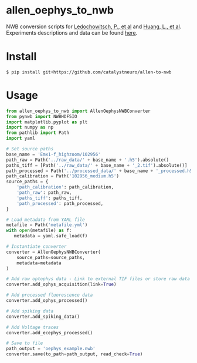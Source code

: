 # allen_oephys_to_nwb

NWB conversion scripts for [Ledochowitsch, P., et al](https://www.biorxiv.org/content/10.1101/800102v1) and [Huang, L., et al](https://www.biorxiv.org/content/10.1101/788802v2.full). <br>
Experiments descriptions and data can be found [here](https://portal.brain-map.org/explore/circuits/oephys).


# Install
```
$ pip install git+https://github.com/catalystneuro/allen-to-nwb
```

# Usage

```python
from allen_oephys_to_nwb import AllenOephysNWBConverter
from pynwb import NWBHDF5IO
import matplotlib.pyplot as plt
import numpy as np
from pathlib import Path
import yaml

# Set source paths
base_name = 'Emx1-f_highzoom/102956'
path_raw = Path('../raw_data/' + base_name + '.h5').absolute()
paths_tiff = [Path('../raw_data/' + base_name + '_2.tif').absolute()]
path_processed = Path('../processed_data/' + base_name + '_processed.h5').absolute()
path_calibration = Path('102956_medium.h5')
source_paths = {
    'path_calibration': path_calibration,
    'path_raw': path_raw,
    'paths_tiff': paths_tiff,
    'path_processed': path_processed,
}

# Load metadata from YAML file
metafile = Path('metafile.yml')
with open(metafile) as f:
   metadata = yaml.safe_load(f)

# Instantiate converter
converter = AllenOephysNWBConverter(
    source_paths=source_paths,
    metadata=metadata
)

# Add raw optophys data - Link to external TIF files or store raw data
converter.add_ophys_acquisition(link=True)

# Add processed fluorescence data
converter.add_ophys_processed()

# Add spiking data
converter.add_spiking_data()

# Add Voltage traces
converter.add_ecephys_processed()

# Save to file
path_output = 'oephys_example.nwb'
converter.save(to_path=path_output, read_check=True)
```
